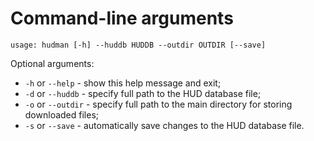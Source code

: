# Command-line arguments

```text
usage: hudman [-h] --huddb HUDDB --outdir OUTDIR [--save]
```

Optional arguments:
  * `-h` or `--help` - show this help message and exit;
  * `-d` or `--huddb` - specify full path to the HUD database file;
  * `-o` or  `--outdir` - specify full path to the main directory for storing downloaded files;
  * `-s` or `--save` - automatically save changes to the HUD database file.
